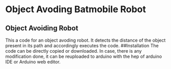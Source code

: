 # Object Avoding Batmobile Robot
## Object Avoiding Robot
This a code for an object avoding robot. It detects the distance of the object present in its path and accordingly executes the code.
##Installation
The code can be directly copied or downloaded. In case, there is any modification done, it can be reuploaded to arduino with the hep of arduino IDE or Arduino web editor.
